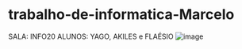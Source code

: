 # trabalho-de-informatica-Marcelo
SALA: INFO20 ALUNOS: YAGO, AKILES e FLAÉSIO
![image](https://github.com/flaesio1/trabalho-de-inform-tica-Marcelo/assets/161402864/c54d84a2-e4be-4432-9e04-8ed57a04fb3a)
